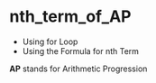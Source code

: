 # nth_term_of_AP 
- Using for Loop
- Using the Formula for nth Term

**AP** stands for Arithmetic Progression
